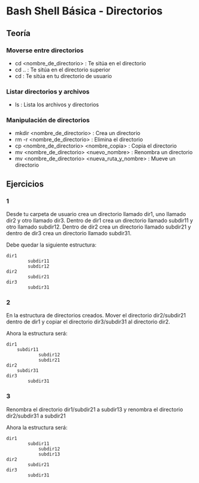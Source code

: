 # Bash Shell Básica - Directorios

## Teoría
### Moverse entre directorios
- cd <nombre_de_directorio> : Te sitúa en el directorio
- cd .. : Te sitúa en el directorio superior
- cd : Te sitúa en tu directorio de usuario

### Listar directorios y archivos
- ls : Lista los archivos y directorios

### Manipulación de directorios
- mkdir <nombre_de_directorio> : Crea un directorio
- rm -r <nombre_de_directorio> : Elimina el directorio
- cp <nombre_de_directorio> <nombre_copia> : Copia el directorio
- mv <nombre_de_directorio> <nuevo_nombre> : Renombra un directorio
- mv <nombre_de_directorio> <nueva_ruta_y_nombre> : Mueve un directorio


## Ejercicios
### 1
Desde tu carpeta de usuario crea un directorio llamado dir1, uno llamado dir2 y otro llamado dir3. Dentro de dir1 crea un directorio llamado subdir11 y otro llamado subdir12.
Dentro de dir2 crea un directorio llamado subdir21 y dentro de dir3 crea un directorio llamado subdir31.

Debe quedar la siguiente estructura:

    dir1
            subdir11
			subdir12
    dir2
			subdir21
    dir3
		    subdir31

### 2
En la estructura de directorios creados. Mover el directorio dir2/subdir21 dentro de dir1 y copiar el directorio dir3/subdir31 al directorio dir2.

Ahora la estructura será:

    dir1
        subdir11
				subdir12
				subdir21
    dir2
        subdir31
    dir3
		    subdir31

### 3
Renombra el directorio dir1/subdir21 a subdir13 y renombra el directorio dir2/subdir31 a subdir21

Ahora la estructura será:

    dir1
		    subdir11
				subdir12
				subdir13
    dir2
		    subdir21
    dir3
		    subdir31